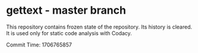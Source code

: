 # gettext - master branch

This repository contains frozen state of the repository.
Its history is cleared. It is used only for static code
analysis with Codacy.

Commit Time: 1706765857
